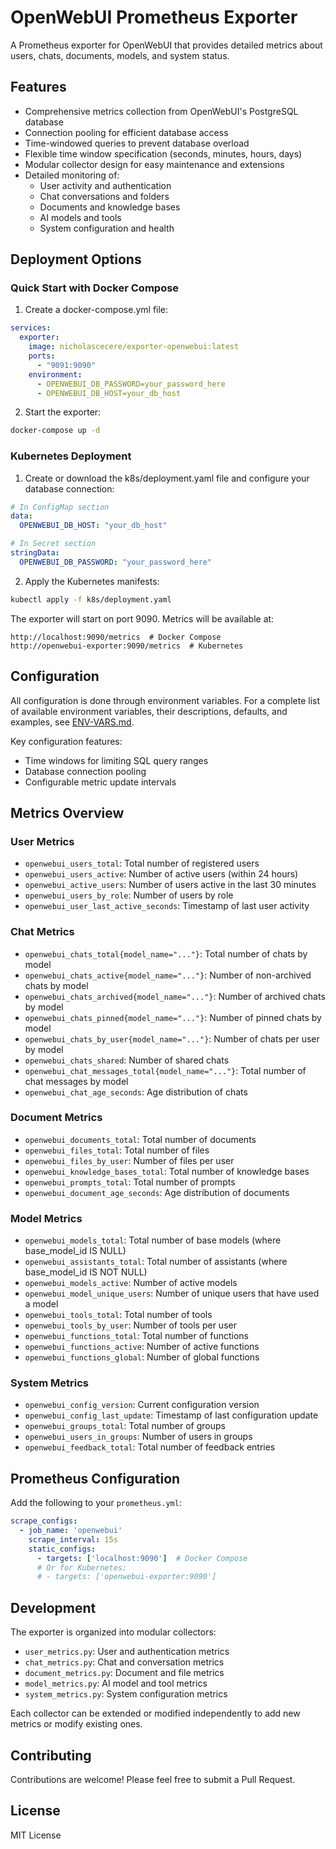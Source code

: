 # OpenWebUI Prometheus Exporter

A Prometheus exporter for OpenWebUI that provides detailed metrics about users, chats, documents, models, and system status.

## Features

- Comprehensive metrics collection from OpenWebUI's PostgreSQL database
- Connection pooling for efficient database access
- Time-windowed queries to prevent database overload
- Flexible time window specification (seconds, minutes, hours, days)
- Modular collector design for easy maintenance and extensions
- Detailed monitoring of:
  - User activity and authentication
  - Chat conversations and folders
  - Documents and knowledge bases
  - AI models and tools
  - System configuration and health

## Deployment Options

### Quick Start with Docker Compose

1. Create a docker-compose.yml file:
```yaml
services:
  exporter:
    image: nicholascecere/exporter-openwebui:latest
    ports:
      - "9091:9090"
    environment:
      - OPENWEBUI_DB_PASSWORD=your_password_here
      - OPENWEBUI_DB_HOST=your_db_host
```

2. Start the exporter:
```bash
docker-compose up -d
```

### Kubernetes Deployment

1. Create or download the k8s/deployment.yaml file and configure your database connection:
```yaml
# In ConfigMap section
data:
  OPENWEBUI_DB_HOST: "your_db_host"

# In Secret section
stringData:
  OPENWEBUI_DB_PASSWORD: "your_password_here"
```

2. Apply the Kubernetes manifests:
```bash
kubectl apply -f k8s/deployment.yaml
```

The exporter will start on port 9090. Metrics will be available at:
```
http://localhost:9090/metrics  # Docker Compose
http://openwebui-exporter:9090/metrics  # Kubernetes
```

## Configuration

All configuration is done through environment variables. For a complete list of available environment variables, their descriptions, defaults, and examples, see [ENV-VARS.md](ENV-VARS.md).

Key configuration features:
- Time windows for limiting SQL query ranges
- Database connection pooling
- Configurable metric update intervals

## Metrics Overview

### User Metrics
- `openwebui_users_total`: Total number of registered users
- `openwebui_users_active`: Number of active users (within 24 hours)
- `openwebui_active_users`: Number of users active in the last 30 minutes
- `openwebui_users_by_role`: Number of users by role
- `openwebui_user_last_active_seconds`: Timestamp of last user activity

### Chat Metrics
- `openwebui_chats_total{model_name="..."}`: Total number of chats by model
- `openwebui_chats_active{model_name="..."}`: Number of non-archived chats by model
- `openwebui_chats_archived{model_name="..."}`: Number of archived chats by model
- `openwebui_chats_pinned{model_name="..."}`: Number of pinned chats by model
- `openwebui_chats_by_user{model_name="..."}`: Number of chats per user by model
- `openwebui_chats_shared`: Number of shared chats
- `openwebui_chat_messages_total{model_name="..."}`: Total number of chat messages by model
- `openwebui_chat_age_seconds`: Age distribution of chats

### Document Metrics
- `openwebui_documents_total`: Total number of documents
- `openwebui_files_total`: Total number of files
- `openwebui_files_by_user`: Number of files per user
- `openwebui_knowledge_bases_total`: Total number of knowledge bases
- `openwebui_prompts_total`: Total number of prompts
- `openwebui_document_age_seconds`: Age distribution of documents

### Model Metrics
- `openwebui_models_total`: Total number of base models (where base_model_id IS NULL)
- `openwebui_assistants_total`: Total number of assistants (where base_model_id IS NOT NULL)
- `openwebui_models_active`: Number of active models
- `openwebui_model_unique_users`: Number of unique users that have used a model
- `openwebui_tools_total`: Total number of tools
- `openwebui_tools_by_user`: Number of tools per user
- `openwebui_functions_total`: Total number of functions
- `openwebui_functions_active`: Number of active functions
- `openwebui_functions_global`: Number of global functions

### System Metrics
- `openwebui_config_version`: Current configuration version
- `openwebui_config_last_update`: Timestamp of last configuration update
- `openwebui_groups_total`: Total number of groups
- `openwebui_users_in_groups`: Number of users in groups
- `openwebui_feedback_total`: Total number of feedback entries

## Prometheus Configuration

Add the following to your `prometheus.yml`:

```yaml
scrape_configs:
  - job_name: 'openwebui'
    scrape_interval: 15s
    static_configs:
      - targets: ['localhost:9090']  # Docker Compose
      # Or for Kubernetes:
      # - targets: ['openwebui-exporter:9090']
```

## Development

The exporter is organized into modular collectors:

- `user_metrics.py`: User and authentication metrics
- `chat_metrics.py`: Chat and conversation metrics
- `document_metrics.py`: Document and file metrics
- `model_metrics.py`: AI model and tool metrics
- `system_metrics.py`: System configuration metrics

Each collector can be extended or modified independently to add new metrics or modify existing ones.

## Contributing

Contributions are welcome! Please feel free to submit a Pull Request.

## License

MIT License
